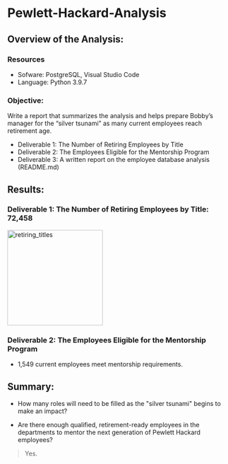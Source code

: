 # Pewlett-Hackard-Analysis

## Overview of the Analysis:

### Resources
- Sofware: PostgreSQL, Visual Studio Code
- Language: Python 3.9.7

### Objective: 

Write a report that summarizes the analysis and helps prepare Bobby’s manager for the “silver tsunami” as many current employees reach retirement age.

- Deliverable 1: The Number of Retiring Employees by Title
- Deliverable 2: The Employees Eligible for the Mentorship Program
- Deliverable 3: A written report on the employee database analysis (README.md)

## Results: 

### Deliverable 1: The Number of Retiring Employees by Title: 72,458

<img width="216" alt="retiring_titles" src="https://user-images.githubusercontent.com/93845867/153806419-2301ff7a-54e2-4e95-ad57-fd1831bf355f.png">

### Deliverable 2: The Employees Eligible for the Mentorship Program

- 1,549 current employees meet mentorship requirements.

## Summary:

- How many roles will need to be filled as the "silver tsunami" begins to make an impact? 

- Are there enough qualified, retirement-ready employees in the departments to mentor the next generation of Pewlett Hackard employees?

>Yes. 
